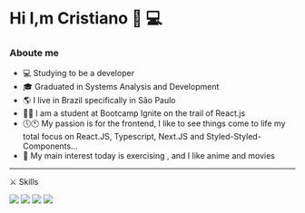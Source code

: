 # Hi I,m Cristiano :wave: :computer:

### Aboute me 

* :computer: Studying to be a developer
* :mortar_board: Graduated in Systems Analysis and Development
*  :earth_americas: I live in Brazil specifically in São Paulo
* 👨‍🎓 I am a student at Bootcamp Ignite on the trail of React.js
* 🕔🕚 My passion is for the frontend, I like to see things come to life my total focus on React.JS, Typescript, Next.JS and Styled-Styled-Components...
* 💪 My main interest today is exercising , and I like anime and movies
----
⚔️ Skills 

  <img src="https://img.icons8.com/nolan/64/html-5.png"/>   
  <img src="https://img.icons8.com/dusk/64/000000/css3.png"/> 
  <img src="https://img.icons8.com/nolan/64/javascript.png"/>
  <img src="https://img.icons8.com/nolan/64/react-native.png"/> 





